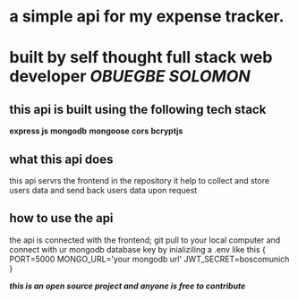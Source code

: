# a simple api for my expense tracker.
# built by self thought full stack web developer ***OBUEGBE SOLOMON***

## this api is built using the following tech stack 
**express js**
**mongodb**
**mongoose**
**cors**
**bcryptjs**

## what this api does
this api servrs the frontend in the repository it help to collect and store users data and send back users data upon request

## how to use the api 
the api is connected with the frontend;
git pull to your local computer 
and connect with ur mongodb database key by inializiling a .env like this 
{
PORT=5000
MONGO_URL='your mongodb url'
JWT_SECRET=boscomunich
}

***this is an open source project and anyone is free to contribute***


